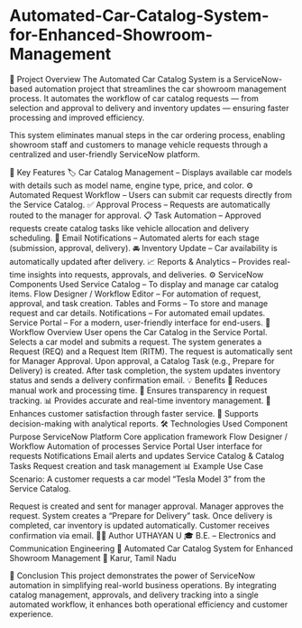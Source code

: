 # Automated-Car-Catalog-System-for-Enhanced-Showroom-Management

📘 Project Overview
The Automated Car Catalog System is a ServiceNow-based automation project that streamlines the car showroom management process.
It automates the workflow of car catalog requests — from selection and approval to delivery and inventory updates — ensuring faster processing and improved efficiency.

This system eliminates manual steps in the car ordering process, enabling showroom staff and customers to manage vehicle requests through a centralized and user-friendly ServiceNow platform.

🧩 Key Features
🏷️ Car Catalog Management – Displays available car models with details such as model name, engine type, price, and color.
⚙️ Automated Request Workflow – Users can submit car requests directly from the Service Catalog.
✅ Approval Process – Requests are automatically routed to the manager for approval.
📋 Task Automation – Approved requests create catalog tasks like vehicle allocation and delivery scheduling.
📧 Email Notifications – Automated alerts for each stage (submission, approval, delivery).
🚘 Inventory Update – Car availability is automatically updated after delivery.
📈 Reports & Analytics – Provides real-time insights into requests, approvals, and deliveries.
⚙️ ServiceNow Components Used
Service Catalog – To display and manage car catalog items.
Flow Designer / Workflow Editor – For automation of request, approval, and task creation.
Tables and Forms – To store and manage request and car details.
Notifications – For automated email updates.
Service Portal – For a modern, user-friendly interface for end-users.
🔄 Workflow Overview
User opens the Car Catalog in the Service Portal.
Selects a car model and submits a request.
The system generates a Request (REQ) and a Request Item (RITM).
The request is automatically sent for Manager Approval.
Upon approval, a Catalog Task (e.g., Prepare for Delivery) is created.
After task completion, the system updates inventory status and sends a delivery confirmation email.
💡 Benefits
🚀 Reduces manual work and processing time.
🔄 Ensures transparency in request tracking.
📊 Provides accurate and real-time inventory management.
🤝 Enhances customer satisfaction through faster service.
💼 Supports decision-making with analytical reports.
🛠️ Technologies Used
Component	Purpose
ServiceNow Platform	Core application framework
Flow Designer / Workflow	Automation of processes
Service Portal	User interface for requests
Notifications	Email alerts and updates
Service Catalog & Catalog Tasks	Request creation and task management
📊 Example Use Case
Scenario:
A customer requests a car model “Tesla Model 3” from the Service Catalog.

Request is created and sent for manager approval.
Manager approves the request.
System creates a “Prepare for Delivery” task.
Once delivery is completed, car inventory is updated automatically.
Customer receives confirmation via email.
👩‍💼 Author
UTHAYAN U
🎓 B.E. – Electronics and Communication Engineering
💼 Automated Car Catalog System for Enhanced Showroom Management
📍 Karur, Tamil Nadu

🏁 Conclusion
This project demonstrates the power of ServiceNow automation in simplifying real-world business operations.
By integrating catalog management, approvals, and delivery tracking into a single automated workflow, it enhances both operational efficiency and customer experience.

